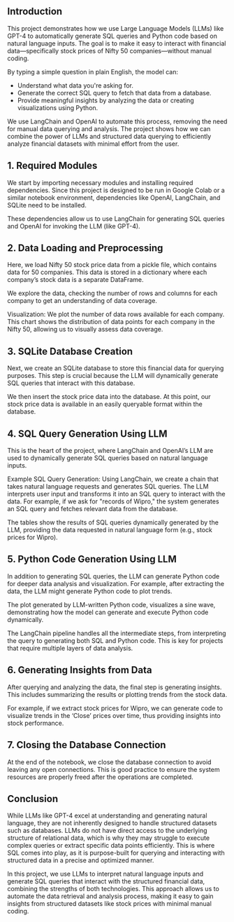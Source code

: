 ## Introduction

This project demonstrates how we use Large Language Models (LLMs) like GPT-4 to automatically generate SQL queries and Python code based on natural language inputs. The goal is to make it easy to interact with financial data—specifically stock prices of Nifty 50 companies—without manual coding.

By typing a simple question in plain English, the model can:

- Understand what data you're asking for.
- Generate the correct SQL query to fetch that data from a database.
- Provide meaningful insights by analyzing the data or creating visualizations using Python.

We use LangChain and OpenAI to automate this process, removing the need for manual data querying and analysis. The project shows how we can combine the power of LLMs and structured data querying to efficiently analyze financial datasets with minimal effort from the user.

## 1. Required Modules
We start by importing necessary modules and installing required dependencies. Since this project is designed to be run in Google Colab or a similar notebook environment, dependencies like OpenAI, LangChain, and SQLite need to be installed.

These dependencies allow us to use LangChain for generating SQL queries and OpenAI for invoking the LLM (like GPT-4).

## 2. Data Loading and Preprocessing
Here, we load Nifty 50 stock price data from a pickle file, which contains data for 50 companies. This data is stored in a dictionary where each company’s stock data is a separate DataFrame.

We explore the data, checking the number of rows and columns for each company to get an understanding of data coverage.

Visualization:
We plot the number of data rows available for each company. This chart shows the distribution of data points for each company in the Nifty 50, allowing us to visually assess data coverage.

## 3. SQLite Database Creation
Next, we create an SQLite database to store this financial data for querying purposes. This step is crucial because the LLM will dynamically generate SQL queries that interact with this database.

We then insert the stock price data into the database. At this point, our stock price data is available in an easily queryable format within the database.

## 4. SQL Query Generation Using LLM
This is the heart of the project, where LangChain and OpenAI’s LLM are used to dynamically generate SQL queries based on natural language inputs.

Example SQL Query Generation:
Using LangChain, we create a chain that takes natural language requests and generates SQL queries. The LLM interprets user input and transforms it into an SQL query to interact with the data. For example, if we ask for "records of Wipro," the system generates an SQL query and fetches relevant data from the database.

The tables show the results of SQL queries dynamically generated by the LLM, providing the data requested in natural language form (e.g., stock prices for Wipro).

## 5. Python Code Generation Using LLM
In addition to generating SQL queries, the LLM can generate Python code for deeper data analysis and visualization. For example, after extracting the data, the LLM might generate Python code to plot trends.

The plot generated by LLM-written Python code, visualizes a sine wave, demonstrating how the model can generate and execute Python code dynamically.

The LangChain pipeline handles all the intermediate steps, from interpreting the query to generating both SQL and Python code. This is key for projects that require multiple layers of data analysis.

## 6. Generating Insights from Data
After querying and analyzing the data, the final step is generating insights. This includes summarizing the results or plotting trends from the stock data.

For example, if we extract stock prices for Wipro, we can generate code to visualize trends in the ‘Close’ prices over time, thus providing insights into stock performance.

## 7. Closing the Database Connection
At the end of the notebook, we close the database connection to avoid leaving any open connections. This is good practice to ensure the system resources are properly freed after the operations are completed.

## Conclusion
While LLMs like GPT-4 excel at understanding and generating natural language, they are not inherently designed to handle structured datasets such as databases. LLMs do not have direct access to the underlying structure of relational data, which is why they may struggle to execute complex queries or extract specific data points efficiently. This is where SQL comes into play, as it is purpose-built for querying and interacting with structured data in a precise and optimized manner.

In this project, we use LLMs to interpret natural language inputs and generate SQL queries that interact with the structured financial data, combining the strengths of both technologies. This approach allows us to automate the data retrieval and analysis process, making it easy to gain insights from structured datasets like stock prices with minimal manual coding.
